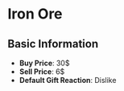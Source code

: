 # Iron Ore

## Basic Information

- **Buy Price**: 30$
- **Sell Price**: 6$
- **Default Gift Reaction**: Dislike